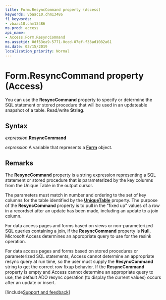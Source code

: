 ```yaml
---
title: Form.ResyncCommand property (Access)
keywords: vbaac10.chm13486
f1_keywords:
- vbaac10.chm13486
ms.prod: access
api_name:
- Access.Form.ResyncCommand
ms.assetid: 0df53ea9-5771-0ccd-07ef-f33ad1082a61
ms.date: 03/15/2019
localization_priority: Normal
---
```



# Form.ResyncCommand property (Access)

You can use the **ResyncCommand** property to specify or determine the SQL statement or stored procedure that will be used in an updateable snapshot of a table. Read/write **String**.


## Syntax

_expression_.**ResyncCommand**

_expression_ A variable that represents a **[Form](Access.Form.md)** object.


## Remarks

The **ResyncCommand** property is a string expression representing a SQL statement or stored procedure that is parameterized by the key columns from the Unique Table in the output cursor.

The parameters must match in number and ordering to the set of key columns for the table identified by the **[UniqueTable](Access.Form.UniqueTable.md)** property. The purpose of the **ResyncCommand** property is to pull in the "fixed up" values of a row in a recordset after an update has been made, including an update to a join column.

For data access pages and forms based on views or non-parameterized SQL queries containing a join, if the **ResyncCommand** property is **Null**, Microsoft Access determines an appropriate query to use for the resink operation. 

For data access pages and forms based on stored procedures or parameterized SQL statements, Access cannot determine an appropriate resync query at run time, so the user must supply the **ResyncCommand** string to get the correct row fixup behavior. If the **ResyncCommand** property is empty and Access cannot determine an appropriate query to use, the default ADO resync operation (to display the current values) occurs after an update or insert.




[!include[Support and feedback](~/includes/feedback-boilerplate.md)]